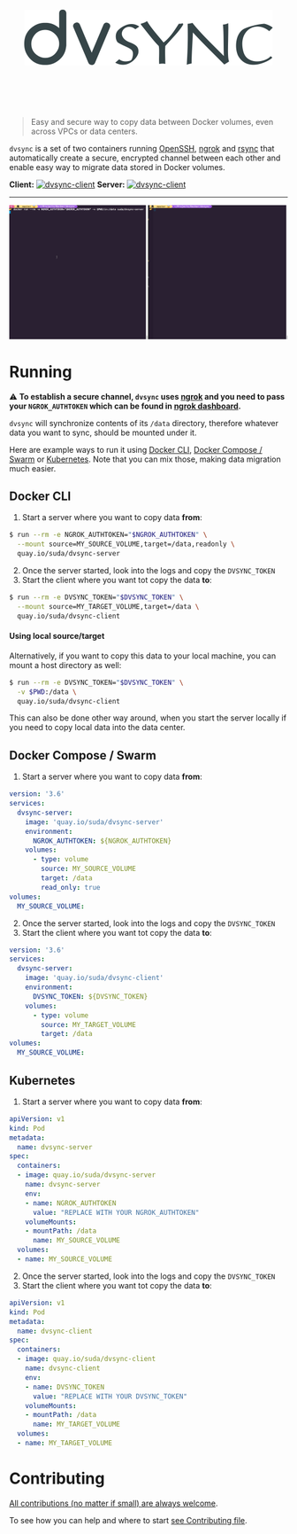 <h1 align="center">
	<br>
	<img height="100" alt="dvsync" src="media/logo.png">
	<br>
	<br>
	<br>
</h1>

> Easy and secure way to copy data between Docker volumes, even across VPCs or data centers.

`dvsync` is a set of two containers running [OpenSSH](https://www.openssh.com/), [ngrok](https://ngrok.com/) and [rsync](https://rsync.samba.org/) that automatically create a secure, encrypted channel between each other and enable easy way to migrate data stored in Docker volumes.

**Client:** [![dvsync-client](https://quay.io/repository/suda/dvsync-client/status "Docker Repository on Quay")](https://quay.io/repository/suda/dvsync-client) **Server:** [![dvsync-client](https://quay.io/repository/suda/dvsync-server/status "Docker Repository on Quay")](https://quay.io/repository/suda/dvsync-server)

<hr />

![](media/dvsync.gif)

# Running

⚠️ **To establish a secure channel, `dvsync` uses [ngrok](https://ngrok.com/) and you need to pass your `NGROK_AUTHTOKEN` which can be found in [ngrok dashboard](https://dashboard.ngrok.com/auth).**

`dvsync` will synchronize contents of its `/data` directory, therefore whatever data you want to sync, should be mounted under it.

Here are example ways to run it using [Docker CLI](#docker-cli), [Docker Compose / Swarm](#docker-compose--swarm) or [Kubernetes](#kubernetes). Note that you can mix those, making data migration much easier.

## Docker CLI

1. Start a server where you want to copy data **from**:
```sh
$ run --rm -e NGROK_AUTHTOKEN="$NGROK_AUTHTOKEN" \
  --mount source=MY_SOURCE_VOLUME,target=/data,readonly \
  quay.io/suda/dvsync-server
```

2. Once the server started, look into the logs and copy the `DVSYNC_TOKEN`
3. Start the client where you want tot copy the data **to**:
```sh
$ run --rm -e DVSYNC_TOKEN="$DVSYNC_TOKEN" \
  --mount source=MY_TARGET_VOLUME,target=/data \
  quay.io/suda/dvsync-client
```

#### Using local source/target
Alternatively, if you want to copy this data to your local machine, you can mount a host directory as well:

```sh
$ run --rm -e DVSYNC_TOKEN="$DVSYNC_TOKEN" \
  -v $PWD:/data \
  quay.io/suda/dvsync-client
```
This can also be done other way around, when you start the server locally if you need to copy local data into the data center.

## Docker Compose / Swarm

1. Start a server where you want to copy data **from**:
```yaml
version: '3.6'
services:
  dvsync-server:
    image: 'quay.io/suda/dvsync-server'
    environment:
      NGROK_AUTHTOKEN: ${NGROK_AUTHTOKEN}
    volumes:
      - type: volume
        source: MY_SOURCE_VOLUME
        target: /data
        read_only: true
volumes:
  MY_SOURCE_VOLUME:
```

2. Once the server started, look into the logs and copy the `DVSYNC_TOKEN`
3. Start the client where you want tot copy the data **to**:
```yaml
version: '3.6'
services:
  dvsync-server:
    image: 'quay.io/suda/dvsync-client'
    environment:
      DVSYNC_TOKEN: ${DVSYNC_TOKEN}
    volumes:
      - type: volume
        source: MY_TARGET_VOLUME
        target: /data
volumes:
  MY_SOURCE_VOLUME:
```

## Kubernetes

1. Start a server where you want to copy data **from**:
```yaml
apiVersion: v1
kind: Pod
metadata:
  name: dvsync-server
spec:
  containers:
  - image: quay.io/suda/dvsync-server
    name: dvsync-server
    env:
    - name: NGROK_AUTHTOKEN
      value: "REPLACE WITH YOUR NGROK_AUTHTOKEN"
    volumeMounts:
    - mountPath: /data
      name: MY_SOURCE_VOLUME
  volumes:
  - name: MY_SOURCE_VOLUME
```
2. Once the server started, look into the logs and copy the `DVSYNC_TOKEN`
3. Start the client where you want tot copy the data **to**:
```yaml
apiVersion: v1
kind: Pod
metadata:
  name: dvsync-client
spec:
  containers:
  - image: quay.io/suda/dvsync-client
    name: dvsync-client
    env:
    - name: DVSYNC_TOKEN
      value: "REPLACE WITH YOUR DVSYNC_TOKEN"
    volumeMounts:
    - mountPath: /data
      name: MY_TARGET_VOLUME
  volumes:
  - name: MY_TARGET_VOLUME
```

# Contributing

[All contributions (no matter if small) are always welcome](http://contributionswelcome.org/).

To see how you can help and where to start [see Contributing file](CONTRIBUTING.md).
